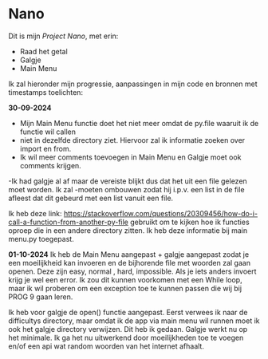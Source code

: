 # Nano

Dit is mijn _Project Nano_, met erin:
- Raad het getal
- Galgje
- Main Menu

Ik zal hieronder mijn progressie, aanpassingen in mijn code en bronnen met timestamps toelichten:

**30-09-2024**
- Mijn Main Menu functie doet het niet meer omdat de py.file waaruit ik de functie wil callen 
- niet in dezelfde directory ziet. Hiervoor zal ik informatie zoeken over import en from.
- Ik wil meer comments toevoegen in Main Menu en Galgje moet ook comments krijgen.

-Ik had galgje al af maar de vereiste blijkt dus dat het uit een file gelezen moet worden. Ik zal 
-moeten ombouwen zodat hij i.p.v. een list in de file afleest dat dit gebeurd met een list vanuit een file.

Ik heb deze link: https://stackoverflow.com/questions/20309456/how-do-i-call-a-function-from-another-py-file
gebruikt om te kijken hoe ik functies oproep die in een andere directory zitten. Ik heb deze informatie bij
main menu.py toegepast.

**01-10-2024**
Ik heb de Main Menu aangepast + galgje aangepast zodat je een moeilijkheid kan invoeren en de bijhorende file
met woorden zal gaan openen. Deze zijn easy, normal , hard, impossible.
Als je iets anders invoert krijg je wel een error. Ik zou dit kunnen voorkomen met een While loop, maar
ik wil proberen om een exception toe te kunnen passen die wij bij PROG 9 gaan leren.

Ik heb voor galgje de open() functie aangepast. Eerst verwees ik naar de difficultys directory, maar omdat
ik de app via main menu wil runnen moet ik ook het galgje directory verwijzen. Dit heb ik gedaan.
Galgje werkt nu op het minimale. Ik ga het nu uitwerkend door moeilijkheden toe te voegen en/of een api
wat random woorden van het internet afhaalt. 




